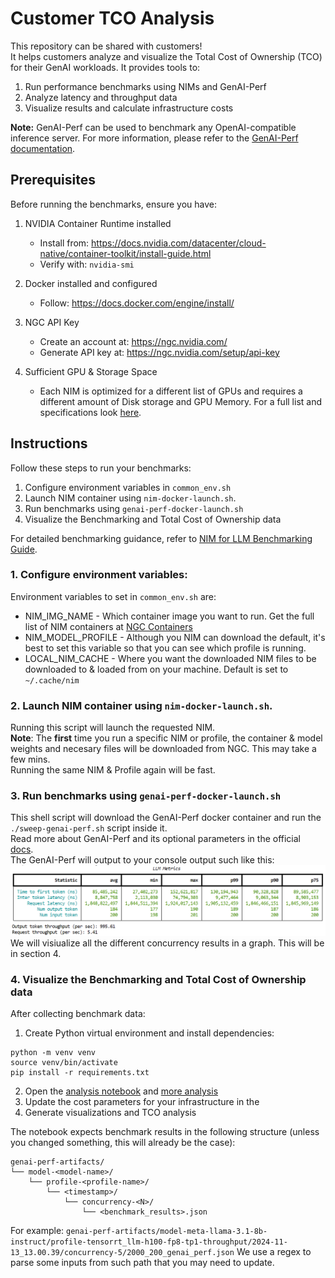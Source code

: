 # Customer TCO Analysis

This repository can be shared with customers!<br>
It helps customers analyze and visualize the Total Cost of Ownership (TCO) for their GenAI workloads. It provides tools to:
1. Run performance benchmarks using NIMs and GenAI-Perf
2. Analyze latency and throughput data
3. Visualize results and calculate infrastructure costs

**Note:** GenAI-Perf can be used to benchmark any OpenAI-compatible inference server. For more information, please refer to the [GenAI-Perf documentation](https://docs.nvidia.com/nim/benchmarking/llm/latest/step-by-step.html).
## Prerequisites

Before running the benchmarks, ensure you have:

1. NVIDIA Container Runtime installed
   - Install from: https://docs.nvidia.com/datacenter/cloud-native/container-toolkit/install-guide.html
   - Verify with: `nvidia-smi`

2. Docker installed and configured
   - Follow: https://docs.docker.com/engine/install/

3. NGC API Key
   - Create an account at: https://ngc.nvidia.com/
   - Generate API key at: https://ngc.nvidia.com/setup/api-key

4. Sufficient GPU & Storage Space
   - Each NIM is optimized for a different list of GPUs and requires a different amount of Disk storage and GPU Memory. For a full list and specifications look [here](https://docs.nvidia.com/nim/large-language-models/latest/supported-models.html).

## Instructions

Follow these steps to run your benchmarks:

1. Configure environment variables in `common_env.sh`
2. Launch NIM container using `nim-docker-launch.sh`.
3. Run benchmarks using `genai-perf-docker-launch.sh`
4. Visualize the Benchmarking and Total Cost of Ownership data

For detailed benchmarking guidance, refer to [NIM for LLM Benchmarking Guide](https://docs.nvidia.com/nim/benchmarking/llm/latest/index.html).

### 1. Configure environment variables:
Environment variables to set in `common_env.sh` are:
* NIM_IMG_NAME - Which container image you want to run. Get the full list of NIM containers at [NGC Containers](https://catalog.ngc.nvidia.com/containers?filters=nvidia_nim%7CNVIDIA+NIM%7Cnimmcro_nvidia_nim&orderBy=weightPopularDESC&query=&page=&pageSize=)
* NIM_MODEL_PROFILE - Although you NIM can download the default, it's best to set this variable so that you can see which profile is running.
* LOCAL_NIM_CACHE - Where you want the downloaded NIM files to be downloaded to & loaded from on your machine. Default is set to `~/.cache/nim`<br>

### 2. Launch NIM container using `nim-docker-launch.sh`.
Running this script will launch the requested NIM.<br>
**Note**: The **first** time you run a specific NIM or profile, the container & model weights and necesary files will be downloaded from NGC. This may take a few mins.<br> Running the same NIM & Profile again will be fast.

### 3. Run benchmarks using `genai-perf-docker-launch.sh`
This shell script will download the GenAI-Perf docker container and run the `./sweep-genai-perf.sh` script inside it. <br>
Read more about GenAI-Perf and its optional parameters in the official [docs](https://docs.nvidia.com/deeplearning/triton-inference-server/user-guide/docs/perf_analyzer/genai-perf/README.html).<br>
The GenAI-Perf will output to your console output such like this:
![GenAI-Perf Example](genai-perf-example.png)
We will visiualize all the different concurrency results in a graph. This will be in section 4.

### 4. Visualize the Benchmarking and Total Cost of Ownership data 
After collecting benchmark data:
1. Create Python virtual environment and install dependencies:
```
python -m venv venv
source venv/bin/activate
pip install -r requirements.txt
```
2. Open the [analysis notebook](analyze_latencies.ipynb) and [more analysis](more_performance_analysis.ipynb)
3. Update the cost parameters for your infrastructure in the 
4. Generate visualizations and TCO analysis

The notebook expects benchmark results in the following structure (unless you changed something, this will already be the case):
```
genai-perf-artifacts/
└── model-<model-name>/
    └── profile-<profile-name>/
        └── <timestamp>/
            └── concurrency-<N>/
                └── <benchmark_results>.json
```

For example:
```genai-perf-artifacts/model-meta-llama-3.1-8b-instruct/profile-tensorrt_llm-h100-fp8-tp1-throughput/2024-11-13_13.00.39/concurrency-5/2000_200_genai_perf.json```
We use a regex to parse some inputs from such path that you may need to update.